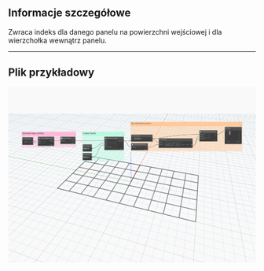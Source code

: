 ## Informacje szczegółowe
Zwraca indeks dla danego panelu na powierzchni wejściowej i dla wierzchołka wewnątrz panelu.
___
## Plik przykładowy

![GetVertexIndex](./Autodesk.DesignScript.Geometry.PanelSurface.GetVertexIndex_img.jpg)
